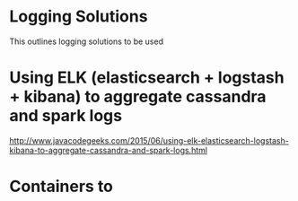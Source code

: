 # Logging Solutions
This outlines logging solutions to be used


# Using ELK (elasticsearch + logstash + kibana) to aggregate cassandra and spark logs
http://www.javacodegeeks.com/2015/06/using-elk-elasticsearch-logstash-kibana-to-aggregate-cassandra-and-spark-logs.html


# Containers to 